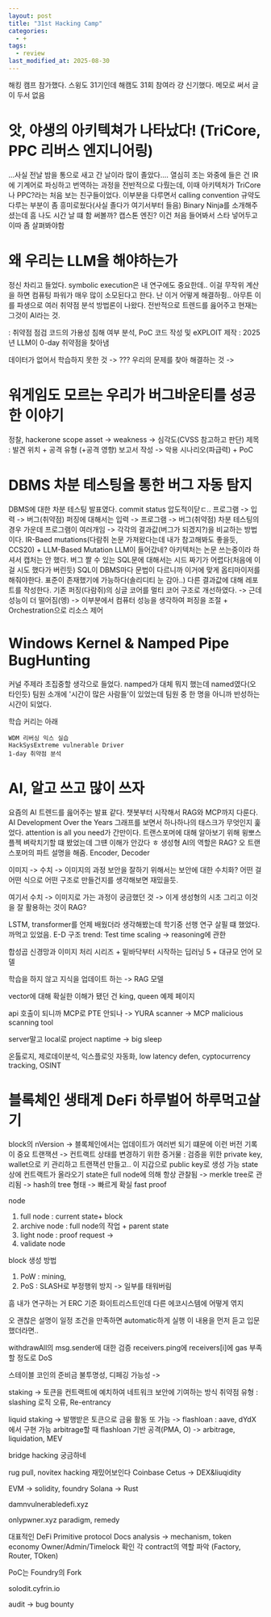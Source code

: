 ```yaml
---
layout: post
title: "31st Hacking Camp"
categories:
  - +
tags:
  - review
last_modified_at: 2025-08-30
---
```


해킹 캠프 참가했다. 스윙도 31기인데 해캠도 31회 참여라 걍 신기했다. 
메모로 써서 글이 두서 없음 

# 앗, 야생의 아키텍쳐가 나타났다! (TriCore, PPC 리버스 엔지니어링)
...사실 전날 밤을 통으로 새고 간 날이라 많이 졸았다.... 열심히 조는 와중에 들은 건 IR에 기계어로 파싱하고 번역하는 과정을 전반적으로 다뤘는데, 이때 아키텍처가 TriCore나 PPC?라는 처음 보는 친구들이었다. 이부분을 다루면서 calling convention 규약도 다루는 부분이 좀 흥미로웠다(사실 졸다가 여기서부터 들음)
Binary Ninja를 소개해주셨는데 흠 나도 시간 날 떄 함 써볼까? 캡스톤 엔진? 이건 처음 들어봐서 스타 넣어두고 이따 좀 살펴봐야함 

# 왜 우리는 LLM을 해야하는가
정신 차리고 들었다. symbolic execution은 내 연구에도 중요한데.. 이걸 무작위 계산을 하면 컴퓨팅 파워가 매우 많이 소모된다고 한다. 난 이거 어떻게 해결하쥥.. 아무튼 이를 파생으로 여러 취약점 분석 방법론이 나왔다. 
전반적으로 트렌드를 읊어주고 현재는 그것이 AI라는 것. 

: 취약점 점검 코드의 가용성 침해 여부 분석, PoC 코드 작성 및 eXPLOIT 제작
: 2025년 LLM이 0-day 취약점을 찾아냄 

데이터가 없어서 학습하지 못한 것 -> ??? 
우리의 문제를 찾아 해결하는 것 -> 

# 워게임도 모르는 우리가 버그바운티를 성공한 이야기
정찰, hackerone scope 
asset -> weakness -> 심각도(CVSS 참고하고 판단)
제목 : 발견 위치 + 공격 유형 (+공격 영향)
보고서 작성 -> 악용 시나리오(파급력) + PoC

# DBMS 차분 테스팅을 통한 버그 자동 탐지
DBMS에 대한 차분 테스팅 발표였다. commit status 압도적이닫ㄷ.. 
프로그램 -> 입력 -> 버그(취약점) 
퍼징에 대해서는 
입력 -> 프로그램 -> 버그(취약점)
차분 테스팅의 경우 
가운데 프로그램이 여러개임 -> 각각의 결과값(버그가 되겠지?)을 비교하는 방법이다. 
IR-Baed mutations(다람쥐 논문 가져왔다는데 내가 참고해봐도 좋을듯, CCS20) + LLM-Based Mutation 
LLM이 들어갔네? 아키텍처는 논문 쓰는중이라 하셔서 캡처는 안 했다. 버그 짤 수 있는 SQL문에 대해서는 시드 짜기가 어렵다(처음에 이걸 시도 했다가 버린듯)
SQL이 DBMS마다 문법이 다르니까 이거에 맞게 옵티마이저를 해줘야한다. 표준이 존재했기에 가능하다(솔리디티 눈 감아..) 다른 결과값에 대해 레포트를 작성한다. 
기존 퍼징(다람쥐)의 싱글 코어를 멀티 코어 구조로 개선하였다. -> 근데 성능이 더 떨어짐(엥) -> 이부분에서 컴퓨터 성능을 생각하여 퍼징을 조절 + Orchestration으로 리소스 제어 

# Windows Kernel & Namped Pipe BugHunting
커널 주제라 초집중할 생각으로 들었다. namped가 대체 뭐지 했는데 named였다(오타인듯) 팀원 소개에 '시간이 많은 사람들'이 있었는데 팀원 중 한 명을 아니까 반성하는 시간이 되었다. 

학습 커리는 아래 

```
WDM 리버싱 익스 실습 
HackSysExtreme vulnerable Driver 
1-day 취약점 분석 
``` 

# AI, 알고 쓰고 많이 쓰자
요즘의 AI 트렌드를 읊어주는 발표 같다. 챗봇부터 시작해서 RAG와 MCP까지 다룬다. 
AI Development Over the Years 그래프를 보면서 하나하나의 태스크가 무엇인지 훑었다. attention is all you need가 간만이다. 트랜스포머에 대해 알아보기 위해 윙뽀스 플젝 벼락치기할 떄 봤었는데 그떈 이해가 안갔다 ㅎ 생성형 AI의 역할은 RAG? 
오 트랜스포머의 파트 설명을 해줌. Encoder, Decoder 

이미지 -> 수치 -> 이미지의 과정 
보안을 잘하기 위해서는 보안에 대한 수치화? 어떤 걸 어떤 식으로 어떤 구조로 만들건지를 생각해보면 재밌을듯. 

여기서 수치 -> 이미지로 가는 과정이 궁금했던 것 -> 이게 생성형의 시초 
그리고 이것을 잘 활용하는 것이 RAG?

LSTM, transformer를 언제 배웠더라 생각해봤는데 학기중 선행 연구 살필 떄 했었다. 까먹고 있었음. 
E-D 구조 
trend: Test time scaling -> reasoning에 관한 

합성곱 신경망과 이미지 처리 시리즈 + 밑바닥부터 시작하는 딥러닝 5 + 대규모 언어 모델 

학습을 하지 않고 지식을 업데이트 하는 -> RAG 모델 

vector에 대해 확실한 이해가 됐던 건 king, queen 예제 페이지 

api 호출이 되니까 MCP로 PTE 안되나 -> YURA scanner 
-> MCP malicious scanning tool 

server말고 local로 
project naptime -> big sleep 

온톨로지, 제로데이분석, 익스플로잇 자동화, low latency defen, cyptocurrency tracking, OSINT

# 블록체인 생태계 DeFi 하루벌어 하루먹고살기
block의 nVersion -> 블록체인에서는 업데이트가 여러번 되기 떄문에 이런 버전 기록이 중요 
트랜잭션 -> 컨트랙트 상태를 변경하기 위한 증거물
: 검증을 위한 private key, wallet으로 키 관리하고 트랜잭션 만들고.. 이 지갑으로 public key로 생성 가능 
state상에 컨트랙트가 올라오기 state은 full node에 의해 항상 관찰됨
-> merkle tree로 관리됨 -> hash의 tree 형태 -> 빠르게 확실 fast proof 

node
1. full node : current state+ block 
2. archive node : full node의 작업 + parent state 
3. light node : proof request -> 
4. validate node 

block 생성 방법 
1. PoW : mining, 
2. PoS : SLASH로 부정행위 방지 -> 일부를 태워버림 

흠 내가 연구하는 거 ERC 기준 화이트리스트인데 
다른 에코시스템에 어떻게 엮지 

오 괜찮은 설명이 
일정 조건을 만족하면 automatic하게 실행
이 내용을 먼저 듣고 입문했더라면.. 

withdrawAll의 msg.sender에 대한 검증 
receivers.ping에 receivers[i]에 gas 부족할 정도로 DoS 

스테이블 코인의 준비금 불투명성, 디페깅 가능성 
-> 

staking -> 토큰을 컨트랙트에 예치하여 네트워크 보안에 기여하는 방식 
취약점 유형 : slashing 로직 오류, Re-entrancy 

liquid staking -> 발행받은 토큰으로 금융 활동 또 가능 
-> flashloan : aave, dYdX에서 구현 가능 
arbitrage할 때 flashloan 기반 공격(PMA, O)
-> arbitrage, liquidation, MEV 

bridge hacking 궁금하네 

rug pull, 
novitex hacking 재밌어보인다 
Coinbase 
Cetus -> DEX&liuqidity 

EVM -> solidity, foundry 
Solana -> Rust 

damnvulnerabledefi.xyz 

onlypwner.xyz 
paradigm, remedy 

대표적인 DeFi Primitive protocol
Docs analysis -> mechanism, token economy 
Owner/Admin/Timelock 확인 
각 contract의 역할 파악 (Factory, Router, TOken)

PoC는 Foundry의 Fork

solodit.cyfrin.io 

audit -> bug bounty 


